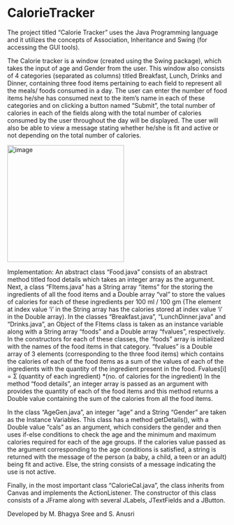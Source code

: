 # CalorieTracker
The project titled “Calorie Tracker” uses the Java Programming language and it utilizes the concepts of Association, Inheritance and Swing (for accessing the GUI tools).

The Calorie tracker is a window (created using the Swing package), which takes the input of age and Gender from the user. This window also consists of 4 categories (separated as columns) titled Breakfast, Lunch, Drinks and Dinner,
containing three food items pertaining to each field to represent all the meals/ foods consumed in a day. The user can enter the number of food items he/she has consumed next to the item’s name in each of these categories and on
clicking a button named “Submit”, the total number of calories in each of the fields along with the total number of calories consumed by the user throughout the day will be displayed. The user will also be able to view a message stating whether he/she is fit and active or not depending on the total number of calories.


<img width="267" alt="image" src="https://github.com/user-attachments/assets/62d6eba3-90fb-4003-af48-c81798ca96d9" />

Implementation: An abstract class “Food.java” consists of an abstract method titled food details which takes an integer array as the argument. Next, a class “FItems.java” has a String array “items” for the storing the ingredients of all the food items and a Double array “val” to store the values of calories for each of these ingredients per 100 ml / 100 gm (The element at index value ‘i’ in the String array has the calories stored at index value ‘i’ in the Double array). In the classes “Breakfast.java”, “LunchDinner.java” and “Drinks.java”, an Object of the FItems class is taken as an instance variable along with a String array “foods” and a Double array “fvalues”, respectively. In the constructors for each of these classes, the “foods” array is initialized with the names of the food items in that category. “fvalues” is a Double array of 3 elements (corresponding to the three food items) which contains the calories of each of the food items as a sum of the values of each of the ingredients with the quantity of the ingredient present in the food. Fvalues[i] = Ʃ (quantity of each ingredient) *(no. of calories for the ingredient) In the method “food details”, an integer array is passed as an argument with provides the quantity of each of the food items and this method returns a Double value containing the sum of the calories from all the food items.

In the class “AgeGen.java”, an integer “age” and a String “Gender” are taken as the Instance Variables. This class has a method getDetails(), with a Double value “cals” as an argument, which considers the gender and then uses if-else conditions to check the age and the minimum and maximum calories required for each of the age groups. If the calories value passed as the argument corresponding to the age conditions is satisfied, a string is returned with the message of the person (a baby, a child, a teen or an adult) being fit and active. Else, the string consists of a message indicating the use is not active.

Finally, in the most important class “CalorieCal.java”, the class inherits from Canvas and implements the ActionListener. The constructor of this class consists of a JFrame along with several JLabels, JTextFields and a JButton.


Developed by M. Bhagya Sree and S. Anusri
